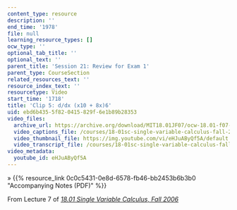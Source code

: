 ```yaml
---
content_type: resource
description: ''
end_time: '1978'
file: null
learning_resource_types: []
ocw_type: ''
optional_tab_title: ''
optional_text: ''
parent_title: 'Session 21: Review for Exam 1'
parent_type: CourseSection
related_resources_text: ''
resource_index_text: ''
resourcetype: Video
start_time: '1718'
title: 'Clip 5: d/dx (x10 + 8x)6'
uid: ebd6b435-5f82-0415-829f-6e1b89b28353
video_files:
  archive_url: https://archive.org/download/MIT18.01JF07/ocw-18.01-f07-lec07_300k.mp4
  video_captions_file: /courses/18-01sc-single-variable-calculus-fall-2010/0a29e6b9c3f4579c983a4da0caff9fcf_eHJuAByQf5A.vtt
  video_thumbnail_file: https://img.youtube.com/vi/eHJuAByQf5A/default.jpg
  video_transcript_file: /courses/18-01sc-single-variable-calculus-fall-2010/59173f95ff8f866fad2a0f9e55a3ff7d_eHJuAByQf5A.pdf
video_metadata:
  youtube_id: eHJuAByQf5A
---
```


» {{% resource_link 0c0c5431-0e8d-6578-fb46-bb2453b6b3b0 "Accompanying Notes (PDF)" %}}

From Lecture 7 of [_18.01 Single Variable Calculus, Fall 2006_](/courses/18-01-single-variable-calculus-fall-2006/video_galleries/video-lectures)